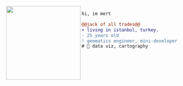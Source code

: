 <img align="left" height="200" src="https://media.giphy.com/media/9zXN5MMd765MsF7K7o/giphy.gif"/>

```diff
hi, im mert

@@jack of all trades@@
+ living in istanbul, turkey.
- 25 years old
! geomatics engineer, mini-developer
# 📖 data viz, cartography
```

[comment]: <> (took it from jewdew's bio)
